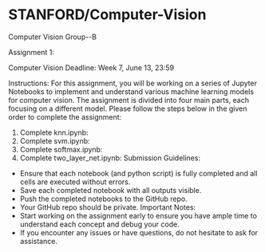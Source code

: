 # STANFORD/Computer-Vision 
Computer Vision Group--B

Assignment 1:

Computer Vision Deadline: Week 7, June 13, 23:59

Instructions: For this assignment, you will be working on a series of Jupyter Notebooks to implement and understand various machine learning models for computer vision. The assignment is divided into four main parts, each focusing on a different model. Please follow the steps below in the given order to complete the assignment:
1. Complete knn.ipynb:
2. Complete svm.ipynb:
3. Complete softmax.ipynb:
4. Complete two_layer_net.ipynb: Submission Guidelines:
* Ensure that each notebook (and python script) is fully completed and all cells are executed without errors.
* Save each completed notebook with all outputs visible.
* Push the completed notebooks to the GitHub repo.
* Your GitHub repo should be private. Important Notes:
* Start working on the assignment early to ensure you have ample time to understand each concept and debug your code.
* If you encounter any issues or have questions, do not hesitate to ask for assistance.
